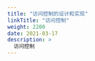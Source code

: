 ```yaml
---
title: "访问控制的设计和实现"
linkTitle: "访问控制"
weight: 2200
date: 2021-03-17
description: >
  访问控制
---
```




